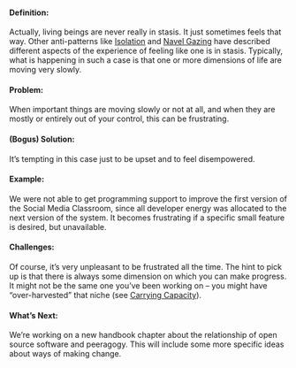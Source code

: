 #### Definition:

Actually, living beings are never really in stasis. It just sometimes
feels that way. Other anti-patterns like
[Isolation](http://peeragogy.org/antipatterns/isolation/) and [Navel
Gazing](http://peeragogy.org/antipatterns/navel-gazing/) have described
different aspects of the experience of feeling like one is in stasis.
Typically, what is happening in such a case is that one or more
dimensions of life are moving very slowly.

#### Problem:

When important things are moving slowly or not at all, and when they are
mostly or entirely out of your control, this can be frustrating.

#### (Bogus) Solution:

It’s tempting in this case just to be upset and to feel disempowered.

#### Example:

We were not able to get programming support to improve the first version
of the Social Media Classroom, since all developer energy was allocated
to the next version of the system. It becomes frustrating if a specific
small feature is desired, but unavailable.

#### Challenges:

Of course, it’s very unpleasant to be frustrated all the time. The hint
to pick up is that there is always some dimension on which you can make
progress. It might not be the same one you’ve been working on – you
might have “over-harvested” that niche (see [Carrying
Capacity](http://peeragogy.org/patterns-usecases/patterns-and-heuristics/carrying-capacity/)).

#### What’s Next:

We’re working on a new handbook chapter about the relationship of open
source software and peeragogy. This will include some more specific
ideas about ways of making change.


